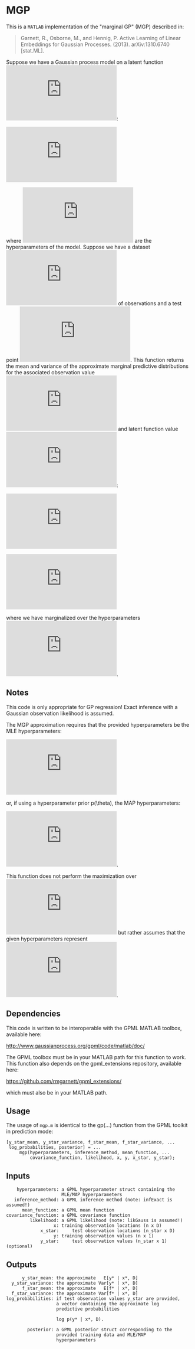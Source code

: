MGP
===

This is a `MATLAB` implementation of the "marginal GP" (MGP) described
in:
> Garnett, R., Osborne, M., and Hennig, P. Active Learning of Linear
> Embeddings for Gaussian Processes. (2013). arXiv:1310.6740 [stat.ML].

Suppose we have a Gaussian process model on a latent function ![f][1]:

![p(f | \theta) = GP(f; \mu(x; \theta), K(x, x'; \theta))][2]

where ![\theta][3] are the hyperparameters of the model. Suppose we
have a dataset ![D = (X, y)][4] of observations and a test point
![x*][5]. This function returns the mean and variance of the
approximate marginal predictive distributions for the associated
observation value ![y*][6] and latent function value ![f*][7]:

![p(y* | x*, D) = \int p(y* | x*, D, \theta) p(\theta | D) d\theta][8]

![p(f* | x*, D) = \int p(f* | x*, D, \theta) p(\theta | D) d\theta][9]

where we have marginalized over the hyperparameters ![\theta][3].

Notes
-----

This code is only appropriate for GP regression! Exact inference
with a Gaussian observation likelihood is assumed.

The MGP approximation requires that the provided hyperparameters be
the MLE hyperparameters:

![\hat{\theta} = argmax_\theta log p(y | X, \theta)][10]

or, if using a hyperparameter prior p(\theta), the MAP
hyperparameters:

![\hat{\theta} = argmax_\theta log p(y | X, \theta) + log p(\theta)][11].

This function does not perform the maximization over ![\theta][3] but
rather assumes that the given hyperparameters represent
![\hat{\theta}][12].

Dependencies
------------

This code is written to be interoperable with the GPML MATLAB
toolbox, available here:

http://www.gaussianprocess.org/gpml/code/matlab/doc/

The GPML toolbox must be in your MATLAB path for this function to
work. This function also depends on the gpml_extensions repository,
available here:

https://github.com/rmgarnett/gpml_extensions/

which must also be in your MATLAB path.

Usage
-----

The usage of `mgp.m` is identical to the gp(...) function from the
GPML toolkit in prediction mode:

    [y_star_mean, y_star_variance, f_star_mean, f_star_variance, ...
     log_probabilities, posterior] = ...
         mgp(hyperparameters, inference_method, mean_function, ...
             covariance_function, likelihood, x, y, x_star, y_star);

Inputs
------

        hyperparameters: a GPML hyperparameter struct containing the
                         MLE/MAP hyperparameters
       inference_method: a GPML inference method (note: infExact is assumed!)
          mean_function: a GPML mean function
    covariance_function: a GPML covariance function
             likelihood: a GPML likelihood (note: likGauss is assumed!)
                      x: training observation locations (n x D)
                 x_star:     test observation locations (n_star x D)
                      y: training observation values (n x 1)
                 y_star:     test observation values (n_star x 1) (optional)

Outputs
-------

          y_star_mean: the approximate   E[y* | x*, D]
      y_star_variance: the approximate Var[y* | x*, D]
          f_star_mean: the approximate   E[f* | x*, D]
      f_star_variance: the approximate Var[f* | x*, D]
    log_probabilities: if test observation values y_star are provided,
                       a vector containing the approximate log
                       predictive probabilities

                       log p(y* | x*, D).

            posterior: a GPML posterior struct corresponding to the
                       provided training data and MLE/MAP
                       hyperparameters

[1]: http://latex.codecogs.com/svg.latex?f
[2]: http://latex.codecogs.com/svg.latex?p(f%20%5Cmid%20%5Ctheta)%20%3D%20%5Cmathcal%7BGP%7D%5Cbigl(f%3B%20%5Cmu(x%3B%20%5Ctheta)%2C%20K(x%2C%20x%27%3B%20%5Ctheta)%5Cbigr)
[3]: http://latex.codecogs.com/svg.latex?%5Ctheta
[4]: http://latex.codecogs.com/svg.latex?%5Cmathcal%7BD%7D%20%3D%20(X%2C%20y)
[5]: http://latex.codecogs.com/svg.latex?x%5E%5Cast
[6]: http://latex.codecogs.com/svg.latex?y%5E%5Cast
[7]: http://latex.codecogs.com/svg.latex?f%5E%5Cast
[8]: http://latex.codecogs.com/svg.latex?p(y%5E%5Cast%20%5Cmid%20x%5E%5Cast%2C%20%5Cmathcal%7BD%7D)%20%3D%20%5Cint%20p(y%5E%5Cast%20%5Cmid%20x%5E%5Cast%2C%20%5Cmathcal%7BD%7D%2C%20%5Ctheta)%20p(%5Ctheta%20%5Cmid%20%5Cmathcal%7BD%7D)%20%5C%2C%20%5Cmathrm%7Bd%7D%5Ctheta
[9]: http://latex.codecogs.com/svg.latex?p(f%5E%5Cast%20%5Cmid%20x%5E%5Cast%2C%20%5Cmathcal%7BD%7D)%20%3D%20%5Cint%20p(f%5E%5Cast%20%5Cmid%20x%5E%5Cast%2C%20%5Cmathcal%7BD%7D%2C%20%5Ctheta)%20p(%5Ctheta%20%5Cmid%20%5Cmathcal%7BD%7D)%20%5C%2C%20%5Cmathrm%7Bd%7D%5Ctheta
[10]: http://latex.codecogs.com/svg.latex?%5Chat%7B%5Ctheta%7D%20%3D%20%5Coperatorname*%7Barg%5C%2Cmax%7D_%7B%5Ctheta%7D%20%5Clog%20p(y%20%5Cmid%20X%2C%20%5Ctheta)
[11]: http://latex.codecogs.com/svg.latex?%5Chat%7B%5Ctheta%7D%20%3D%20%5Coperatorname*%7Barg%5C%2Cmax%7D_%7B%5Ctheta%7D%20%5Clog%20p(y%20%5Cmid%20X%2C%20%5Ctheta)%20%2B%20%5Clog%20p(%5Ctheta)
[12]: http://latex.codecogs.com/svg.latex?%5Chat%7B%5Ctheta%7D
